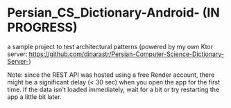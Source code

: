 # Persian_CS_Dictionary-Android- (IN PROGRESS)
a sample project to test architectural patterns
(powered by my own Ktor server: https://github.com/dinarastr/Persian-Computer-Science-Dictionary-Server-)

Note: since the REST API was hosted using a free Render account, there might be a significant delay (< 30 sec) when you open the app for the first time. 
If the data isn't loaded immediately, wait for a bit or try restarting the app a little bit later.
